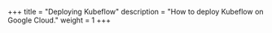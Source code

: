 +++
title = "Deploying Kubeflow"
description = "How to deploy Kubeflow on Google Cloud."
weight = 1
+++
